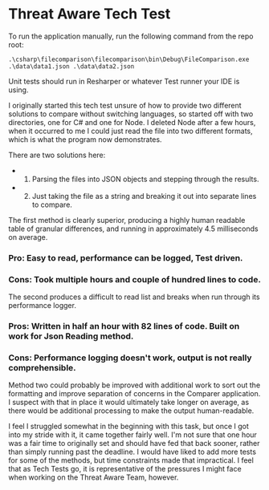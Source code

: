 # Threat Aware Tech Test

To run the application manually, run the following command from the repo root:

```
.\csharp\filecomparison\filecomparison\bin\Debug\FileComparison.exe .\data\data1.json .\data\data2.json
```

Unit tests should run in Resharper or whatever Test runner your IDE is using.

I originally started this tech test unsure of how to provide two different solutions to compare without switching languages, so started off with two directories, one for C# and one for Node.  I deleted Node after a few hours, when it occurred to me I could just read the file into two different formats, which is what the program now demonstrates.

There are two solutions here:

* 1) Parsing the files into JSON objects and stepping through the results.

* 2) Just taking the file as a string and breaking it out into separate lines to compare.

The first method is clearly superior, producing a highly human readable table of granular differences, and running in approximately 4.5 milliseconds on average.

### Pro: Easy to read, performance can be logged, Test driven.
### Cons: Took multiple hours and couple of hundred lines to code.

The second produces a difficult to read list and breaks when run through its performance logger.

### Pros: Written in half an hour with 82 lines of code.  Built on work for Json Reading method.
### Cons: Performance logging doesn't work, output is not really comprehensible.

Method two could probably be improved with additional work to sort out the formatting and improve separation of concerns in the Comparer application.  I suspect with that in place it would ultimately take longer on average, as there would be additional processing to make the output human-readable.

I feel I struggled somewhat in the beginning with this task, but once I got into my stride with it, it came together fairly well.  I'm not sure that one hour was a fair time to originally set and should have fed that back sooner, rather than simply running past the deadline.  I would have liked to add more tests for some of the methods, but time constraints made that impractical.  I feel that as Tech Tests go, it is representative of the pressures I might face when working on the Threat Aware Team, however.
